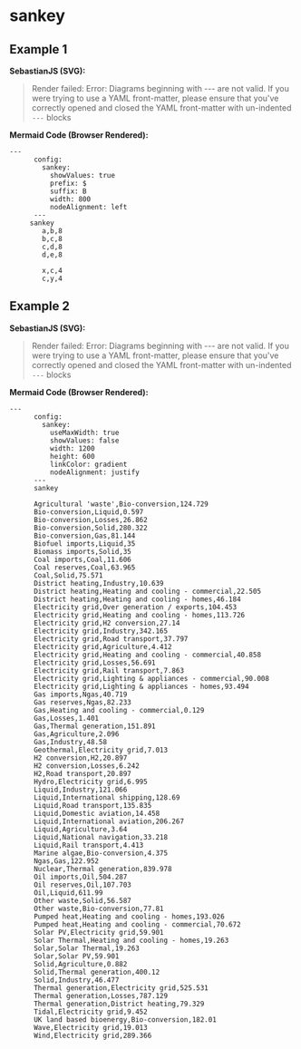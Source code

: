 # sankey

## Example 1

**SebastianJS (SVG):**

> Render failed: Error: Diagrams beginning with --- are not valid. If you were trying to use a YAML front-matter, please ensure that you've correctly opened and closed the YAML front-matter with un-indented `---` blocks

**Mermaid Code (Browser Rendered):**

```mermaid
---
      config:
        sankey:
          showValues: true
          prefix: $
          suffix: B
          width: 800
          nodeAlignment: left
      ---
     sankey
        a,b,8
        b,c,8
        c,d,8
        d,e,8

        x,c,4
        c,y,4
```

## Example 2

**SebastianJS (SVG):**

> Render failed: Error: Diagrams beginning with --- are not valid. If you were trying to use a YAML front-matter, please ensure that you've correctly opened and closed the YAML front-matter with un-indented `---` blocks

**Mermaid Code (Browser Rendered):**

```mermaid
---
      config:
        sankey:
          useMaxWidth: true
          showValues: false
          width: 1200
          height: 600
          linkColor: gradient
          nodeAlignment: justify
      ---
      sankey

      Agricultural 'waste',Bio-conversion,124.729
      Bio-conversion,Liquid,0.597
      Bio-conversion,Losses,26.862
      Bio-conversion,Solid,280.322
      Bio-conversion,Gas,81.144
      Biofuel imports,Liquid,35
      Biomass imports,Solid,35
      Coal imports,Coal,11.606
      Coal reserves,Coal,63.965
      Coal,Solid,75.571
      District heating,Industry,10.639
      District heating,Heating and cooling - commercial,22.505
      District heating,Heating and cooling - homes,46.184
      Electricity grid,Over generation / exports,104.453
      Electricity grid,Heating and cooling - homes,113.726
      Electricity grid,H2 conversion,27.14
      Electricity grid,Industry,342.165
      Electricity grid,Road transport,37.797
      Electricity grid,Agriculture,4.412
      Electricity grid,Heating and cooling - commercial,40.858
      Electricity grid,Losses,56.691
      Electricity grid,Rail transport,7.863
      Electricity grid,Lighting & appliances - commercial,90.008
      Electricity grid,Lighting & appliances - homes,93.494
      Gas imports,Ngas,40.719
      Gas reserves,Ngas,82.233
      Gas,Heating and cooling - commercial,0.129
      Gas,Losses,1.401
      Gas,Thermal generation,151.891
      Gas,Agriculture,2.096
      Gas,Industry,48.58
      Geothermal,Electricity grid,7.013
      H2 conversion,H2,20.897
      H2 conversion,Losses,6.242
      H2,Road transport,20.897
      Hydro,Electricity grid,6.995
      Liquid,Industry,121.066
      Liquid,International shipping,128.69
      Liquid,Road transport,135.835
      Liquid,Domestic aviation,14.458
      Liquid,International aviation,206.267
      Liquid,Agriculture,3.64
      Liquid,National navigation,33.218
      Liquid,Rail transport,4.413
      Marine algae,Bio-conversion,4.375
      Ngas,Gas,122.952
      Nuclear,Thermal generation,839.978
      Oil imports,Oil,504.287
      Oil reserves,Oil,107.703
      Oil,Liquid,611.99
      Other waste,Solid,56.587
      Other waste,Bio-conversion,77.81
      Pumped heat,Heating and cooling - homes,193.026
      Pumped heat,Heating and cooling - commercial,70.672
      Solar PV,Electricity grid,59.901
      Solar Thermal,Heating and cooling - homes,19.263
      Solar,Solar Thermal,19.263
      Solar,Solar PV,59.901
      Solid,Agriculture,0.882
      Solid,Thermal generation,400.12
      Solid,Industry,46.477
      Thermal generation,Electricity grid,525.531
      Thermal generation,Losses,787.129
      Thermal generation,District heating,79.329
      Tidal,Electricity grid,9.452
      UK land based bioenergy,Bio-conversion,182.01
      Wave,Electricity grid,19.013
      Wind,Electricity grid,289.366
```

